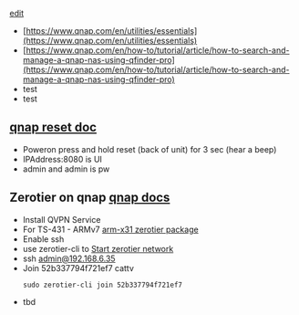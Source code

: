 [edit](https://github.com/2cld/netstack/edit/master/docs/lan/storage/qnap/README.md)

- [https://www.qnap.com/en/utilities/essentials](https://www.qnap.com/en/utilities/essentials)
- [https://www.qnap.com/en/how-to/tutorial/article/how-to-search-and-manage-a-qnap-nas-using-qfinder-pro](https://www.qnap.com/en/how-to/tutorial/article/how-to-search-and-manage-a-qnap-nas-using-qfinder-pro)
- test
- test

## [qnap reset doc](https://docs.qnap.com/operating-system/qts/4.4.x/en-us/GUID-78B53FB8-F009-43A5-AC57-3EAA0CA00C26.html#:~:text=all%20disk%20volumes.-,Go%20to%20Control%20Panel%20%3E%20System%20%3E%20Backup%2FRestore%20%3E%20Restore,Click%20OK.)
- Poweron press and hold reset (back of unit) for 3 sec (hear a beep)
- IPAddress:8080 is UI
- admin and admin is pw

## Zerotier on qnap [qnap docs](https://docs.zerotier.com/qnap/)
- Install QVPN Service
- For TS-431 - ARMv7 [arm-x31 zerotier package](https://download.zerotier.com/dist/qnap/)
- Enable ssh
- use zerotier-cli to [Start zerotier network](https://docs.zerotier.com/start/)
- ssh admin@192.168.6.35
- Join 52b337794f721ef7 cattv
  ```
  sudo zerotier-cli join 52b337794f721ef7
  ```
- tbd
